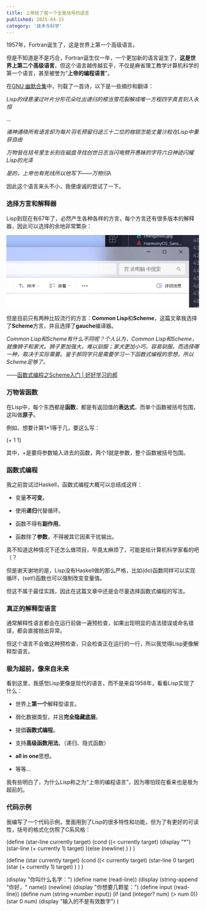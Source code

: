 ```yaml
---
title: 上帝给了我一个全是括号的语言
published: 2025-04-15
category: '技术与科学'
---
```


1957年，Fortran诞生了，这是世界上第一个高级语言。

但是不知道是不是巧合，Fortran诞生仅一年，一个更加新的语言诞生了，**这是世界上第二个高级语言**，但这个语言越传越玄乎，不仅是麻省理工教学计算机科学的第一个语言，甚至被誉为“**上帝的编程语言**”。

在[GNU 幽默合集](https://link.zhihu.com/?target=https%3A//www.gnu.org/fun/jokes/eternal-flame.en.html)中，刊载了一首诗，以下是一些摘抄和翻译：

*Lisp的绿意漫过叶片分形花朵吐出递归的根当雪花裂解成唯一方程四字真言刻入永恒*

...

*诸神通晓所有语言却为每片羽毛预留归途三十二位的枷锁怎能丈量沙粒在Lisp中重获自由*

*万物皆在括号里生长别在磁盘寻找创世日志当闪电劈开愚昧的字符六日神迹闪耀Lisp的光泽*

*是的，上帝也有死线所以他写下——万物归λ*

因此这个语言来头不小，我便虔诚的尝试了一下。

### 选择方言和解释器

Lisp到现在有67年了，必然产生各种各样的方言，每个方言还有很多版本的解释器，因此可以选择的余地非常繁杂：

![](images/image-10.png)

但是目前只有两种比较流行的方言：**Common Lisp**和**Scheme**，这篇文章我选择了**Scheme**方言，并且选择了**gauche**编译器。

*Common Lisp和Scheme有什么不同呢？个人认为，Common Lisp和Scheme，就像狮子和家犬。狮子更加强大，难以驯服；家犬更加小巧，容易驯服。而选择哪一种，取决于实际需要。鉴于郝同学只是需要学习一下函数式编程的思想，所以Scheme足够了。*

——[函数式编程之Scheme入门 | 好好学习的郝](https://www.voidking.com/dev-scheme-start/)

### 万物皆函数

在Lisp中，每个东西都是**函数**，都是有返回值的**表达式**，而单个函数被括号包围，这叫做**原子**。

例如，想要计算1+1等于几，要这么写：

(+ 1 1)

其中，+是要将参数输入进去的函数，两个1就是参数，整个函数被括号包围。

### 函数式编程

我之前尝试过Haskell，函数式编程大概可以总结成这样：

* 变量**不可变**。

* 使用**递归**代替循环。

* 函数不得有**副作用**。

* 函数除了**参数**，不得被其它因素干扰输出。

真不知道这种情况下还怎么做项目，毕竟太麻烦了，可能是给计算机科学家看的吧（？

但是谢天谢地的是，Lisp没有Haskell做的那么严格，比如(do)函数同样可以实现循环，(set!)函数也可以强制改变变量值。

但这不属于最佳实践，因此在这篇文章中还是会尽量选择函数式编程的写法。

### 真正的解释型语言

通常解释性语言都会在运行前做一遍预检查，如果出现明显的语法错误或命名错误，都会直接抛出异常。

但这个语言不会做这种预检查，只会检查正在运行的一行，所以我觉得Lisp更像解释型语言。

### 极为超前，像来自未来

看到这里，我感觉Lisp更像是现代的语言，而不是来自1958年，看看Lisp实现了什么：

* 世界上**第一个**解释型语言。

* 弱化数据类型，并且**完全隐藏底层**。

* 提倡**函数式编程**。

* 支持**高级函数用法**。（递归、隐式函数）

* **all in one**思想。

* 等等...

我有些明白了，为什么Lisp称之为“上帝的编程语言”，因为哪怕现在看来也是极为超前的。

### 代码示例

我编写了一个代码示例，里面用到了Lisp的很多特性和功能，但为了有更好的可读性，括号的格式化仿照了C系风格：

(define (star-line currently target)
    (cond ((&lt; currently target)
            (display "*")
            (star-line (+ currently 1) target)
        )(else
            (newline)
        )
    )
)

(define (star currently target)
    (cond ((&lt; currently target)
            (star-line 0 target)
            (star (+ currently 1) target)
        )
    )
)

(display "你叫什么名字：")
(define name (read-line))
(display (string-append "你好，" name))
(newline)
(display "你想要几颗星：")
(define input (read-line))
(define num (string->number input))
(if (and (integer? num) (> num 0))
    (star 0 num)
    (display "输入的不是有效数字")
)